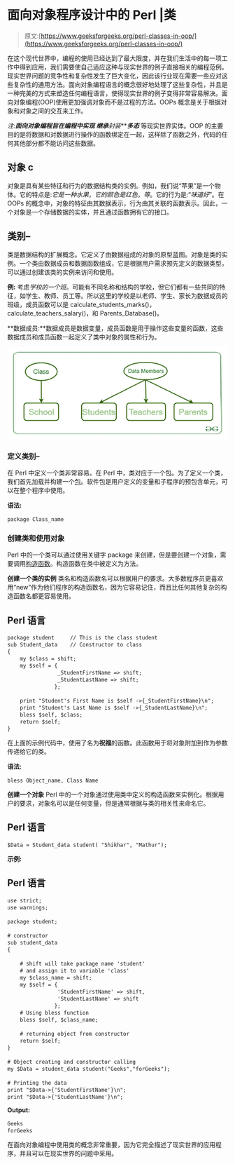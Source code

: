 # 面向对象程序设计中的 Perl |类

> 原文:[https://www.geeksforgeeks.org/perl-classes-in-oop/](https://www.geeksforgeeks.org/perl-classes-in-oop/)

在这个现代世界中，编程的使用已经达到了最大限度，并在我们生活中的每一项工作中得到应用，我们需要使自己适应这种与现实世界的例子直接相关的编程范例。现实世界问题的竞争性和复杂性发生了巨大变化，因此该行业现在需要一些应对这些复杂性的通用方法。面向对象编程语言的概念很好地处理了这些复杂性，并且是一种完美的方式来塑造任何编程语言，使得现实世界的例子变得非常容易解决。面向对象编程(OOP)使用更加强调对象而不是过程的方法。OOPs 概念是关于根据对象和对象之间的交互来工作。

**注:**面向对象编程旨在编程中实现 ***继承******封装******多态*** 等现实世界实体。OOP 的主要目的是将数据和对数据进行操作的函数绑定在一起，这样除了函数之外，代码的任何其他部分都不能访问这些数据。

## 对象 c

对象是具有某些特征和行为的数据结构类的实例。例如，我们说“苹果”是一个物体。它的特点是:*它是一种水果*，*它的颜色是红色*，*等*。它的行为是:“*味道好*”。在 OOPs 的概念中，对象的特征由其数据表示，行为由其关联的函数表示。因此，一个对象是一个存储数据的实体，并且通过函数拥有它的接口。

## 类别–

类是数据结构的扩展概念。它定义了由数据组成的对象的原型蓝图。对象是类的实例。一个类由数据成员和数据函数组成，它是根据用户需求预先定义的数据类型，可以通过创建该类的实例来访问和使用。

**例:**
考虑*学校的一个班*。可能有不同名称和结构的学校，但它们都有一些共同的特征，如学生、教师、员工等。所以这里的学校是以老师、学生、家长为数据成员的班级，成员函数可以是 calculate_students_marks()，calculate_teachers_salary()，和 Parents_Database()。

**数据成员:**数据成员是数据变量，成员函数是用于操作这些变量的函数，这些数据成员和成员函数一起定义了类中对象的属性和行为。

![](img/4e4178eea2ad366f95e3cd1cc23605a5.png)

### 定义类别–

在 Perl 中定义一个类非常容易。在 Perl 中，类对应于一个包。为了定义一个类，我们首先加载并构建一个[包](https://www.geeksforgeeks.org/packages-in-perl/)。软件包是用户定义的变量和子程序的预包含单元，可以在整个程序中使用。

**语法:**

```
package Class_name
```

### 创建类和使用对象

Perl 中的一个类可以通过使用关键字 package 来创建，但是要创建一个对象，需要调用[构造函数](https://www.geeksforgeeks.org/perl-constructors-and-destructors/)。构造函数在类中被定义为方法。

**创建一个类的实例**
类名和构造函数名可以根据用户的要求。大多数程序员更喜欢用“new”作为他们程序的构造函数名，因为它容易记住，而且比任何其他复杂的构造函数名都更容易使用。

## Perl 语言

```
package student     // This is the class student
sub Student_data    // Constructor to class
{
    my $class = shift;
    my $self = {
                _StudentFirstName => shift;
                _StudentLastName => shift;
               };

    print "Student's First Name is $self ->{_StudentFirstName}\n";
    print "Student's Last Name is $self ->{_StudentLastName}\n";
    bless $self, $class;
    return $self;
}
```

在上面的示例代码中，使用了名为**祝福**的函数。此函数用于将对象附加到作为参数传递给它的类。

**语法:**

```
bless Object_name, Class Name
```

**创建一个对象**
Perl 中的一个对象通过使用类中定义的构造函数来实例化。根据用户的要求，对象名可以是任何变量，但是通常根据与类的相关性来命名它。

## Perl 语言

```
$Data = Student_data student( "Shikhar", "Mathur");
```

**示例:**

## Perl 语言

```
use strict;
use warnings;

package student;

# constructor
sub student_data
{

    # shift will take package name 'student'
    # and assign it to variable 'class'
    my $class_name = shift;
    my $self = {
                'StudentFirstName' => shift,
                'StudentLastName' => shift
               };
    # Using bless function
    bless $self, $class_name;

    # returning object from constructor
    return $self;
}

# Object creating and constructor calling
my $Data = student_data student("Geeks","forGeeks");

# Printing the data
print "$Data->{'StudentFirstName'}\n";
print "$Data->{'StudentLastName'}\n";
```

**Output:** 

```
Geeks
forGeeks
```

在面向对象编程中使用类的概念非常重要，因为它完全描述了现实世界的应用程序，并且可以在现实世界的问题中采用。